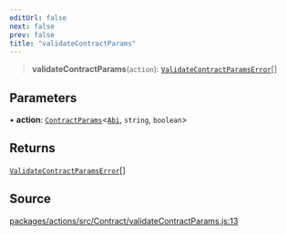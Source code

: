 ```yaml
---
editUrl: false
next: false
prev: false
title: "validateContractParams"
---
```


> **validateContractParams**(`action`): [`ValidateContractParamsError`](/reference/tevm/actions/type-aliases/validatecontractparamserror/)[]

## Parameters

• **action**: [`ContractParams`](/reference/tevm/actions/type-aliases/contractparams/)\<[`Abi`](/reference/tevm/utils/type-aliases/abi/), `string`, `boolean`\>

## Returns

[`ValidateContractParamsError`](/reference/tevm/actions/type-aliases/validatecontractparamserror/)[]

## Source

[packages/actions/src/Contract/validateContractParams.js:13](https://github.com/evmts/tevm-monorepo/blob/main/packages/actions/src/Contract/validateContractParams.js#L13)

